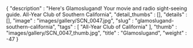 {
  "description" : "Here's Glamoslugand! Your movie and radio sight-seeing guide. All-Year Club of Southern California",
  "detail_thumbs" : [],
  "details" : [],
  "image" : "images/gallery/SCN_0047.jpg",
  "slug" : "glamoslugand-southern-california",
  "tags" : [
              "All-Year Club of California"
            ],
  "thumb" : "images/gallery/SCN_0047_thumb.jpg",
  "title" : "Glamoslugand",
  "weight" : -47
}
